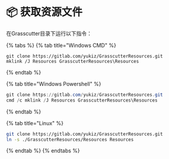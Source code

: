 # 📦 获取资源文件

在Grasscutter目录下运行以下指令：

{% tabs %}
{% tab title="Windows CMD" %}
```batch
git clone https://gitlab.com/yukiz/GrasscutterResources.git
mklink /J Resources GrasscutterResources\Resources
```
{% endtab %}

{% tab title="Windows Powershell" %}
```powershell
git clone https://gitlab.com/yukiz/GrasscutterResources.git
cmd /c mklink /J Resources GrasscutterResources\Resources
```
{% endtab %}

{% tab title="Linux" %}
```bash
git clone https://gitlab.com/yukiz/GrasscutterResources.git
ln -s ./GrasscutterResources/Resources Resources
```
{% endtab %}
{% endtabs %}
